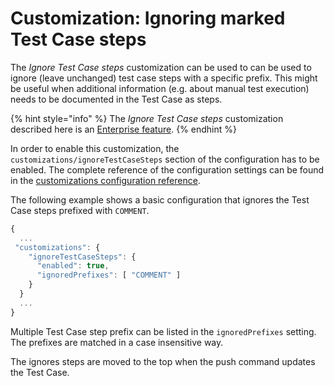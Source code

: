 # Customization: Ignoring marked Test Case steps

The _Ignore Test Case steps_ customization can be used to can be used to ignore (leave unchanged) test case steps with a specific prefix. This might be useful when additional information (e.g. about manual test execution) needs to be documented in the Test Case as steps.

{% hint style="info" %}
The _Ignore Test Case steps_ customization described here is an [Enterprise feature](../../licensing.md).
{% endhint %}

In order to enable this customization, the `customizations/ignoreTestCaseSteps` section of the configuration has to be enabled. The complete reference of the configuration settings can be found in the [customizations configuration reference](../../reference/configuration/configuration-customizations.md#ignoretestcasesteps).

The following example shows a basic configuration that ignores the Test Case steps prefixed with `COMMENT`.

```javascript
{
  ...
 "customizations": {
    "ignoreTestCaseSteps": {
      "enabled": true,
      "ignoredPrefixes": [ "COMMENT" ]
    }
  }
  ...
}
```

Multiple Test Case step prefix can be listed in the `ignoredPrefixes` setting. The prefixes are matched in a case insensitive way.&#x20;

The ignores steps are moved to the top when the push command updates the Test Case.
